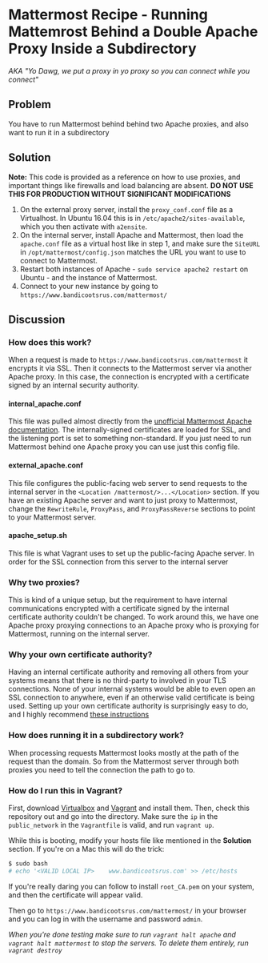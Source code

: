 # Mattermost Recipe - Running Mattemrost Behind a Double Apache Proxy Inside a Subdirectory
*AKA "Yo Dawg, we put a proxy in yo proxy so you can connect while you connect"*

## Problem

You have to run Mattermost behind behind two Apache proxies, and also want to run it in a subdirectory

## Solution

**Note:** This code is provided as a reference on how to use proxies, and important things like firewalls and load balancing are absent. **DO NOT USE THIS FOR PRODUCTION WITHOUT SIGNIFICANT MODIFICATIONS**

1. On the external proxy server, install the `proxy_conf.conf` file as a Virtualhost. In Ubuntu 16.04 this is in `/etc/apache2/sites-available`, which you then activate with `a2ensite`.
2. On the internal server, install Apache and Mattermost, then load the `apache.conf` file as a virtual host like in step 1, and make sure the `SiteURL` in `/opt/mattermost/config.json` matches the URL you want to use to connect to Mattermost.
3. Restart both instances of Apache - `sudo service apache2 restart` on Ubuntu - and the instance of Mattermost.
4. Connect to your new instance by going to `https://www.bandicootsrus.com/mattermost/`

## Discussion

### How does this work?

When a request is made to `https://www.bandicootsrus.com/mattermost` it encrypts it via SSL. Then it connects to the Mattermost server via another Apache proxy. In this case, the connection is encrypted with a certificate signed by an internal security authority. 

#### internal_apache.conf

This file was pulled almost directly from the [unofficial Mattermost Apache documentation](https://docs.mattermost.com/install/config-apache2.html). The internally-signed certificates are loaded for SSL, and the listening port is set to something non-standard. If you just need to run Mattermost behind one Apache proxy you can use just this config file.

#### external_apache.conf

This file configures the public-facing web server to send requests to the internal server in the `<Location /mattermost/>...</Location>` section. If you have an existing Apache server and want to just proxy to Mattermost, change the `RewriteRule`, `ProxyPass`, and `ProxyPassReverse` sections to point to your Mattermost server.

#### apache_setup.sh

This file is what Vagrant uses to set up the public-facing Apache server. In order for the SSL connection from this server to the internal server

### Why two proxies?

This is kind of a unique setup, but the requirement to have internal communications encrypted with a certificate signed by the internal certificate authority couldn't be changed. To work around this, we have one Apache proxy proxying connections to an Apache proxy who is proxying for Mattermost, running on the internal server.

### Why your own certificate authority? 

Having an internal certificate authority and removing all others from your systems means that there is no third-party to involved in your TLS connections. None of your internal systems would be able to even open an SSL connection to anywhere, even if an otherwise valid certificate is being used. Setting up your own certificate authority is surprisingly easy to do, and I highly recommend [these instructions](https://deliciousbrains.com/ssl-certificate-authority-for-local-https-development/)

### How does running it in a subdirectory work?

When processing requests Mattermost looks mostly at the path of the request than the domain. So from the Mattermost server through both proxies you need to tell the connection the path to go to.

### How do I run this in Vagrant?

First, download [Virtualbox] and [Vagrant] and install them. Then, check this repository out and go into the directory. Make sure the `ip` in the `public_network` in the `Vagrantfile` is valid, and run `vagrant up`.

While this is booting, modify your hosts file like mentioned in the **Solution** section. If you're on a Mac this will do the trick:

```bash
$ sudo bash
# echo '<VALID LOCAL IP>    www.bandicootsrus.com' >> /etc/hosts
```

If you're really daring you can follow  to install `root_CA.pem` on your system, and then the certificate will appear valid.

Then go to `https://www.bandicootsrus.com/mattermost/` in your browser and you can log in with the username and password `admin`.

*When you're done testing make sure to run `vagrant halt apache` and `vagrant halt mattermost` to stop the servers. To delete them entirely, run `vagrant destroy`*

[Virtualbox]: https://www.virtualbox.org/wiki/Downloads
[Vagrant]: https://www.vagrantup.com/downloads.html